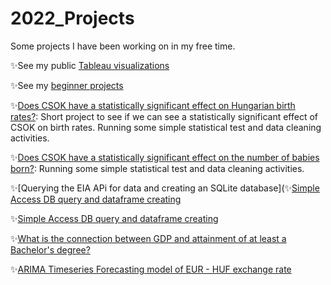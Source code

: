 # 2022_Projects

Some projects I have been working on in my free time.

✨See my public [Tableau visualizations](https://public.tableau.com/profile/nikoletta.szab.#!/)

✨See my [beginner projects](https://github.com/flitteriefie/portfoliobyNiki/blob/master/README.md)



✨[Does CSOK have a statistically significant effect on Hungarian birth rates?](https://github.com/flitteriefie/2022_Projects/blob/main/Hypothesis%20Testing%20for%20CSOK%20-%20%20Birth%20Rate.ipynb):
Short project to see if we can see a statistically significant effect of CSOK on birth rates. Running some simple statistical test and data cleaning activities.

✨[Does CSOK have a statistically significant effect on the number of babies born?](https://github.com/flitteriefie/2022_Projects/blob/main/Hypothesis%20Testing%20for%20CSOK.ipynb):
Running some simple statistical test and data cleaning activities.

✨[Querying the EIA APi for data and creating an SQLite database](✨[Simple Access DB query and dataframe creating](https://github.com/flitteriefie/2022_Projects/blob/main/Natural%20Gas%20Prices.ipynb)

✨[Simple Access DB query and dataframe creating](https://github.com/flitteriefie/2022_Projects/blob/main/Acces_Connection.ipynb)

✨[What is the connection between GDP and attainment of at least a Bachelor's degree?](https://github.com/flitteriefie/2022_Projects/blob/main/GDP%20and%20Bachelor's.ipynb)

✨[ARIMA Timeseries Forecasting model of EUR - HUF exchange rate](https://github.com/flitteriefie/2022_Projects/blob/main/Arima%20Model%20EurHuf.ipynb)

